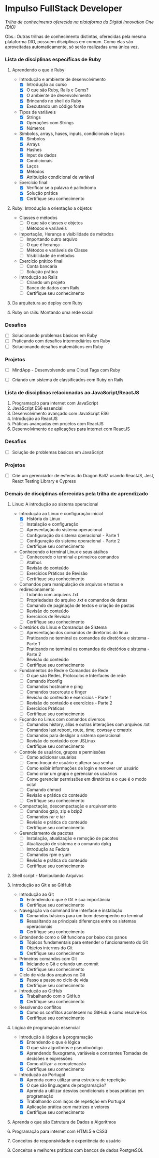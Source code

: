 # Impulso FullStack Developer

_Trilha de conhecimento oferecida na plataforma da Digital Innovation One (DIO)_

Obs.: Outras trilhas de conhecimento distintas, oferecidas  pela mesma plataforma DIO, possuem disciplinas em comum. Como elas são aproveitadas automaticamente, só serão realizadas uma única vez.



### Lista de disciplinas específicas de Ruby

1. Aprendendo o que é Ruby

   - Introdução e ambiente de desenvolvimento
     - [x] Introdução ao curso
     - [x] O que são Ruby, Rails e Gems?
     - [x] O ambiente de desenvolvimento
     - [x] Brincando no shell do Ruby
     - [x] Executando um código fonte

   - Tipos de variáveis
     - [x] Strings
     - [x] Operações com Strings
     - [x] Números

   - Símbolos, arrays, hases, inputs, condicionais e laços
     - [x] Símbolos
     - [x] Arrays
     - [x] Hashes
     - [x] Input de dados
     - [x] Condicionais
     - [x] Laços
     - [x] Métodos
     - [x] Atribuição condicional de variável

   - Exercício final
     - [x] Verificar se a palavra é palíndromo
     - [x] Solução prática
     - [x] Certifique seu conhecimento

2. Ruby: Introdução a orientação a objetos

   - Classes e métodos
     - [ ] O que são classes e objetos
     - [ ] Métodos e variáveis
   - Importação, Herança e visibilidade de métodos
     - [ ] Importando outro arquivo
     - [ ] O que é herança
     - [ ] Métodos e variáveis de Classe
     - [ ] Visibilidade de métodos
   - Exercício prático final
     - [ ] Conta bancária
     - [ ] Solução prática
   - Introdução ao Rails
     - [ ] Criando um projeto
     - [ ] Banco de dados com Rails
     - [ ] Certifique seu conhecimento

3. Da arquitetura ao deploy com Ruby

4. Ruby on rails: Montando uma rede social

### Desafios

- [ ] Solucionando problemas básicos em Ruby
- [ ] Praticando com desafios intermediários em Ruby
- [ ] Solucionando desafios matemáticos em Ruby

### Projetos

- [ ] MindApp - Desenvolvendo uma Cloud Tags com Ruby
- [ ] Criando um sistema de classificados com Ruby on Rails



### Lista de disciplinas relacionadas ao JavaScript/ReactJS

1. Programação para internet com JavaScript
2. JavaScript ES6 essencial
3. Desenvolvimento avançado com JavaScript ES6
4. Introdução ao ReactJS
5. Práticas avançadas em projetos com ReactJS
6. Desenvolvimento de aplicações para internet com ReactJS

### Desafios

- [ ] Solução de problemas básicos em JavaScript

### Projetos

- [ ] Crie um gerenciador de esferas do Dragon BallZ usando ReactJS, Jest, React Testing Library e Cypress



### Demais de disciplinas oferecidas pela trilha de aprendizado

1. Linux: A introdução ao sistema operacional

   - Introdução ao Linux e configuração inicial
     - [x] História do Linux
     - [ ] Instalação e configuração
     - [ ] Apresentação do sistema operacional
     - [ ] Configuração do sistema operacional - Parte 1
     - [ ] Configuração do sistema operacional - Parte 2
     - [ ] Certifique seu conhecimento
   - Conhecendo o terminal Linux e seus atalhos
     - [ ] Conhecendo o terminal e primeiros comandos
     - [ ] Atalhos
     - [ ] Revisão do conteúdo
     - [ ] Exercícios Práticos de Revisão
     - [ ] Certifique seu conhecimento
   - Comandos para manipulação de arquivos e textos e redirecionamento
     - [ ] Lidando com arquivos .txt
     - [ ] Propriedades do arquivo .txt e comandos de datas
     - [ ] Comando de paginação de textos e criação de pastas
     - [ ] Revisão do conteúdo
     - [ ] Exercícios de Revisão
     - [ ] Certifique seu conhecimento
   - Diretórios do Linux e Comandos de Sistema
     - [ ] Apresentação dos comandos de diretórios do linux
     - [ ] Praticando no terminal os comandos de diretórios e sistema - Parte 1
     - [ ] Praticando no terminal os comandos de diretórios e sistema - Parte 2
     - [ ] Revisão do conteúdo
     - [ ] Certifique seu conhecimento
   - Fundamentos de Rede e Comandos de Rede
     - [ ] O que são Redes, Protocolos e Interfaces de rede
     - [ ] Comando ifconfig
     - [ ] Comandos hostname e ping
     - [ ] Comandos traceroute e finger
     - [ ] Revisão do conteúdo e exercícios - Parte 1
     - [ ] Revisão do conteúdo e exercícios - Parte 2
     - [ ] Exercícios Práticos
     - [ ] Certifique seu conhecimento
   - Fuçando no Linux com comandos diversos
     - [ ] Comandos history, alias e outras interações com arquivos .txt
     - [ ] Comandos last reboot, route, time, cowsay e cmatrix
     - [ ] Comandos para desligar o sistema operacional
     - [ ] Revisão do conteúdo com JSLinux
     - [ ] Certifique seu conhecimento
   - Controle de usuários, grupos e permissões
     - [ ] Como adicionar usuários
     - [ ] Como trocar de usuário e alterar sua senha
     - [ ] Como exibir informações de login e remover um usuário
     - [ ] Como criar um grupo e gerenciar os usuários
     - [ ] Como gerenciar permissões em diretórios e o que é o modo octal
     - [ ] Comando chmod
     - [ ] Revisão e prática do conteúdo
     - [ ] Certifique seu conhecimento
   - Compactação, descompactação e arquivamento
     - [ ] Comandos gzip, zip e bzip2
     - [ ] Comandos rar e tar
     - [ ] Revisão e prática do conteúdo
     - [ ] Certifique seu conhecimento
   - Gerenciamento de pacotes
     - [ ] Instalação, atualização e remoção de pacotes
     - [ ] Atualização de sistema e o comando dpkg
     - [ ] Introdução ao Fedora
     - [ ] Comandos rpm e yum
     - [ ] Revisão e prática do conteúdo
     - [ ] Certifique seu conhecimento

2. Shell script - Manipulando Arquivos

3. Introdução ao Git e ao GitHub

   - Introdução ao Git
     - [x] Entendendo o que é Git e sua importância
     - [x] Certifique seu conhecimento
   - Navegação via command line interface e instalação
     - [x] Comandos básicos para um bom desempenho no terminal
     - [x] Ressaltando as principais diferenças entre os sistemas operacionais
     - [x] Certifique seu conhecimento
   - Entendendo como o Git funciona por baixo dos panos
     - [x] Tópicos fundamentais para entender o funcionamento do Git
     - [x] Objetos internos do Git
     - [x] Certifique seu conhecimento
   - Primeiros comandos com Git
     - [x] Iniciando o Git e criando um commit
     - [x] Certifique seu conhecimento
   - Ciclo de vida dos arquivos no Git
     - [x] Passo a passo no ciclo de vida
     - [x] Certifique seu conhecimento
   - Introdução ao GitHub
     - [x] Trabalhando com o GitHub
     - [x] Certifique seu conhecimento
   - Resolvendo conflitos
     - [x] Como os conflitos acontecem no GitHub e como resolvê-los
     - [x] Certifique seu conhecimento

4. Lógica de programação essencial

   - Introdução à lógica e à programação
     - [x] Entendendo o que é lógica
     - [x] O que são algoritmos e pseudocódigo
     - [x] Aprendendo fluxograma, variáveis e constantes
       Tomadas de decisões e expressões
     - [x] Como utilizar a concatenação
     - [x] Certifique seu conhecimento

   - Introdução ao Portugol
     - [x] Aprenda como utilizar uma estrutura de repetição
     - [x] O que são linguagens de programação?
     - [x] Aprenda a utilizar desvios condicionais e boas práticas em programação
     - [x] Trabalhando com laços de repetição em Portugol
     - [x] Aplicação prática com matrizes e vetores
     - [x] Certifique seu conhecimento

5. Aprenda o que são Estrutura de Dados e Algoritmos

6. Programação para internet com HTML5 e CSS3

7. Conceitos de responsividade e experiência do usuário

8. Conceitos e melhores práticas com bancos de dados PostgreSQL